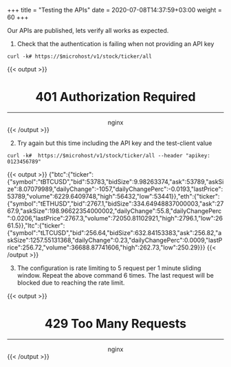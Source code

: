 +++
title = "Testing the APIs"
date = 2020-07-08T14:37:59+03:00
weight = 60
+++

Our APIs are published, lets verify all works as expected.  

1. Check that the authentication is failing when not providing an API key

```
curl -k# https://$microhost/v1/stock/ticker/all
```

{{< output >}}
<html>
<head><title>401 Authorization Required</title></head>
<body>
<center><h1>401 Authorization Required</h1></center>
<hr><center>nginx</center>
</body>
</html>
{{< /output >}}  

2. Try again but this time including the API key and the test-client value

```
curl -k#  https://$microhost/v1/stock/ticker/all --header "apikey: 0123456789"
```

{{< output >}}
{"btc":{"ticker":{"symbol":"tBTCUSD","bid":53783,"bidSize":9.98263374,"ask":53789,"askSize":8.07079989,"dailyChange":-1057,"dailyChangePerc":-0.0193,"lastPrice":53789,"volume":6229.6409748,"high":56432,"low":53441}},"eth":{"ticker":{"symbol":"tETHUSD","bid":2767.1,"bidSize":334.64948837000003,"ask":2767.9,"askSize":198.96622354000002,"dailyChange":55.8,"dailyChangePerc":0.0206,"lastPrice":2767.3,"volume":72050.81102921,"high":2796.1,"low":2661.5}},"ltc":{"ticker":{"symbol":"tLTCUSD","bid":256.64,"bidSize":632.84153383,"ask":256.82,"askSize":1257.55131368,"dailyChange":0.23,"dailyChangePerc":0.0009,"lastPrice":256.72,"volume":36688.87741606,"high":262.73,"low":250.29}}}
{{< /output >}}  

3. The configuration is rate limiting to 5 request per 1 minute sliding window. Repeat the above command 6 times. The last request will be blocked due to reaching the rate limit.  

{{< output >}}
<head><title>429 Too Many Requests</title></head>
<body>
<center><h1>429 Too Many Requests</h1></center>
<hr><center>nginx</center>
</body>
</html>
{{< /output >}}  